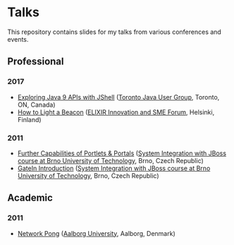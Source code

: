 # Talks

This repository contains slides for my talks from various conferences and events.

## Professional

### 2017
- [Exploring Java 9 APIs with JShell](2017-tjug-exploring-java-9-apis-with-jshell.pdf) ([Toronto Java User Group](http://www.tjug.ca/), Toronto, ON, Canada)
- [How to Light a Beacon](2017-sme-how-to-light-a-beacon.pdf) ([ELIXIR Innovation and SME Forum](https://www.elixir-europe.org/events/elixir-innovation-and-sme-forum-genomics-and-health-global-resources-local-innovation-0), Helsinki, Finland)

### 2011
- [Further Capabilities of Portlets & Portals](2011-but-further-capabilities-of-portlets-and-portals.pdf) ([System Integration with JBoss course at Brno University of Technology](https://developer.jboss.org/wiki/SystemovaIntegraceSJBossemPodzim2011), Brno, Czech Republic)
- [GateIn Introduction](2011-but-gatein-introduction.pdf) ([System Integration with JBoss course at Brno University of Technology](https://developer.jboss.org/wiki/SystemovaIntegraceSJBossemPodzim2011), Brno, Czech Republic)

## Academic

### 2011
- [Network Pong](2011-aau-network-pong.pdf) ([Aalborg University](http://www.en.aau.dk/), Aalborg, Denmark)
